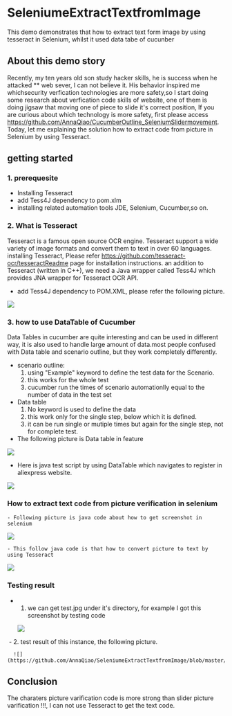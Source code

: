 # SeleniumeExtractTextfromImage
This demo demonstrates that how to extract text form image by using tesseract in Selenium, whilst it used data tabe  of cucunber
## About this demo story
Recently, my ten years old son study hacker skills, he is success when he attacked ** web sever, I can not believe it. His behavior inspired me whichsecurity verfication technologies are more safety,so I start doing some research about verfication code skills of website, one of them is doing jigsaw that moving one of piece to slide it's correct position, If you are curious about which technology is more safety, first please access https://github.com/AnnaQiao/CucumberOutline_SeleniumSlidermovement. Today, let me explaining the solution how to extract code from picture in Selenium by using Tesseract.
## getting started
### 1. prerequesite
 - Installing Tesseract
 - add Tess4J dependency to pom.xlm
 - installing related automation tools JDE, Selenium, Cucumber,so on.
### 2. What is Tesseract
   Tesseract is a famous open source OCR engine. Tesseract support a wide variety of image formats and convert them to text in over 60 languages.
   installing Tesseract, Please refer https://github.com/tesseract-ocr/tesseractReadme page for installation instructions.
   an addition to Tesseract (written in C++), we need a Java wrapper called Tess4J which provides JNA wrapper for Tesseract OCR API.
   - add Tess4J dependency to POM.XML, please refer the following picture. 
   
![](https://github.com/AnnaQiao/SeleniumeExtractTextfromImage/blob/master/pictures/dependency.JPG)
### 3. how to use DataTable of Cucumber
  Data Tables in cucumber are quite interesting and can be used in different way, it is also used to handle large amount of data.most people confused with Data table and scenario outline, but they work completely differently.
  - scenario outline:
    1. using "Example" keyword to define the test data for the Scenario.
    2. this works for the whole test
    3. cucumber run the times of scenario automationlly equal to the number of data in the test set
 - Data table
    1. No keyword is used to define the data
    2. this work  only for the single step, below which it is defined.
    3. it can be run single or mutiple times but again for the single step, not for complete test.
  - The following picture is Data table in feature 
  
   ![](https://github.com/AnnaQiao/SeleniumeExtractTextfromImage/blob/master/pictures/feature.JPG)

  - Here is java test script by using DataTable which navigates to register in aliexpress website.

   ![](https://github.com/AnnaQiao/SeleniumeExtractTextfromImage/blob/master/pictures/dataTable.JPG)
### How to extract text code from picture verification in selenium
    - Following picture is java code about how to get screenshot in selenium
   ![](https://github.com/AnnaQiao/SeleniumeExtractTextfromImage/blob/master/pictures/screenshot.JPG)
    
    - This follow java code is that how to convert picture to text by using Tesseract
    
   ![](https://github.com/AnnaQiao/SeleniumeExtractTextfromImage/blob/master/pictures/extract.JPG)
### Testing result
  - 1. we can get test.jpg under it's directory, for example I got this screenshot by testing code

    ![](https://github.com/AnnaQiao/SeleniumeExtractTextfromImage/blob/master/pictures/test.jpg)
  
  - 2. test result of this instance, the following picture.
   
      ![](https://github.com/AnnaQiao/SeleniumeExtractTextfromImage/blob/master/pictures/testResult.JPG)
  
## Conclusion
  The charaters picture varification code is more strong than slider picture varification !!!, I can not use Tesseract to get the text code.
